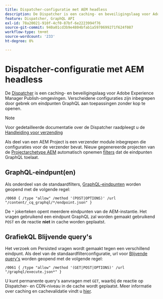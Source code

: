```yaml
---
title: Dispatcher-configuratie met AEM headless
description: De Dispatcher is een caching- en beveiligingslaag voor Adobe Experience Manager-publicatieomgevingen. Verscheidene configuraties worden gebruikt om eindpunten GraphQL aan toepassingen zonder kop te openen.
feature: Dispatcher, GraphQL API
exl-id: 78a20021-910f-4cf0-87bf-6e2223994f76
source-git-commit: 940a01cd3b9e4804bfab1a5970699271f624f087
workflow-type: tm+mt
source-wordcount: '233'
ht-degree: 0%

---
```


# Dispatcher-configuratie met AEM headless

De [Dispatcher](https://experienceleague.adobe.com/docs/experience-manager-dispatcher/using/dispatcher.html) is een caching- en beveiligingslaag voor Adobe Experience Manager Publish-omgevingen. Verscheidene configuraties zijn inbegrepen door gebrek om eindpunten GraphQL aan toepassingen zonder kop te openen.

>[!NOTE]
>
>Voor gedetailleerde documentatie over de Dispatcher raadpleegt u de [Handleiding voor verzending](https://experienceleague.adobe.com/docs/experience-manager-dispatcher/using/dispatcher.html)

Als deel van een AEM Project is een verzender module inbegrepen die configuraties voor de verzender bevat. Nieuw gegenereerde projecten van de [Projectarchetype AEM](https://github.com/adobe/aem-project-archetype) automatisch opnemen [filters](https://experienceleague.adobe.com/docs/experience-manager-dispatcher/using/configuring/dispatcher-configuration.html?#defining-a-filter) dat de eindpunten GraphQL toelaat.

## GraphQL-eindpunt(en)

Als onderdeel van de standaardfilters, [GraphQL-eindpunten](/help/headless/graphql-api/graphql-endpoint.md) worden geopend met de volgende regel:

```
/0060 { /type "allow" /method '(POST|OPTIONS)' /url "/content/_cq_graphql/*/endpoint.json" }
```

De `*` jokerteken opent meerdere eindpunten van de AEM-instantie. Het vragen gebruikend een eindpunt GraphQL zal worden gemaakt gebruikend `POST` en de reactie **niet** in cache worden geplaatst.

## GrafiekQL Blijvende query&#39;s

Het verzoek om Persisted vragen wordt gemaakt tegen een verschillend eindpunt. Als deel van de standaardfilterconfiguratie, url voor [Blijvende query&#39;s](/help/headless/graphql-api/persisted-queries.md) worden geopend met de volgende regel:

```
/0061 { /type "allow" /method '(GET|POST|OPTIONS)' /url "/graphql/execute.json*" }
```

U kunt permanente query&#39;s aanvragen met `GET`, waarbij de reactie op Dispatcher- en CDN-niveau in de cache wordt geplaatst. Meer informatie over caching en cachevalidatie vindt u [hier](/help/implementing/dispatcher/caching.md).
